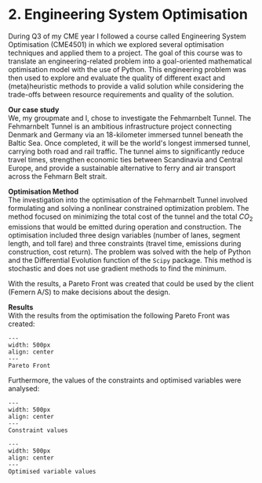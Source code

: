 # 2. Engineering System Optimisation

During Q3 of my CME year I followed a course called Engineering System Optimisation (CME4501) in which we explored several optimisation techniques and applied them to a project. The goal of this course was to translate an engineering-related problem into a goal-oriented mathematical optimisation model with the use of Python. This engineering problem was then used to explore and evaluate the quality of different exact and (meta)heuristic methods to provide a valid solution while considering the trade-offs between resource requirements and quality of the solution. 

**Our case study**\
We, my groupmate and I, chose to investigate the Fehmarnbelt Tunnel. The Fehmarnbelt Tunnel is an ambitious infrastructure project connecting Denmark and Germany via an 18-kilometer immersed tunnel beneath the Baltic Sea. Once completed, it will be the world's longest immersed tunnel, carrying both road and rail traffic. The tunnel aims to significantly reduce travel times, strengthen economic ties between Scandinavia and Central Europe, and provide a sustainable alternative to ferry and air transport across the Fehmarn Belt strait.

**Optimisation Method**\
The investigation into the optimisation of the Fehmarnbelt Tunnel involved formulating and solving a nonlinear constrained optimization problem. The method focused on minimizing the total cost of the tunnel and the total $CO_2$ emissions that would be emitted during operation and construction. The optimisation included three design variables (number of lanes, segment length, and toll fare) and three constraints (travel time, emissions during construction, cost return). The problem was solved with the help of Python and the Differential Evolution function of the `Scipy` package. This method is stochastic and does not use gradient methods to find the minimum. 

With the results, a Pareto Front was created that could be used by the client (Femern A/S) to make decisions about the design.

**Results**\
With the results from the optimisation the following Pareto Front was created:

```{figure} ../../figures/MSc/CME4501_pareto_front.png
---
width: 500px
align: center
---
Pareto Front
```

Furthermore, the values of the constraints and optimised variables were analysed:

```{figure} ../../figures/MSc/CME4501_constraint_values.png
---
width: 500px
align: center
---
Constraint values
```

```{figure} ../../figures/MSc/CME4501_optimised_variables.png
---
width: 500px
align: center
---
Optimised variable values
```